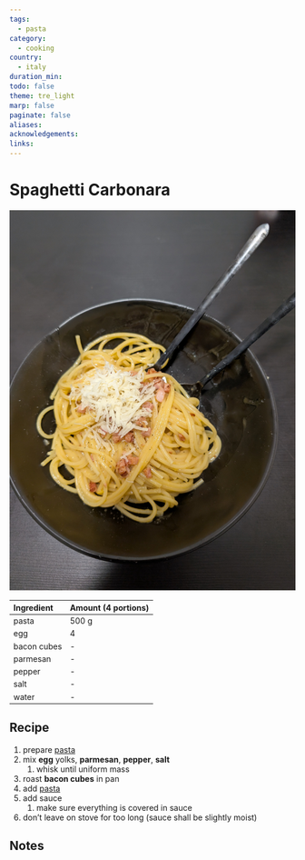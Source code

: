 ```yaml
---
tags:
  - pasta
category:
  - cooking
country:
  - italy
duration_min: 
todo: false
theme: tre_light
marp: false
paginate: false
aliases: 
acknowledgements: 
links:
---
```


# Spaghetti Carbonara

![300](../gfx/PXL_20250520_093409646.jpg)

|Ingredient|Amount (4 portions)|
| :- | :- |
|pasta|500 g|
|egg|4|
|bacon cubes|-|
|parmesan|-|
|pepper|-|
|salt|-|
|water|-|

## Recipe
1. prepare [pasta](Pasta.md)
2. mix **egg** yolks, **parmesan**, **pepper**, **salt**
    1. whisk until uniform mass
3. roast **bacon cubes** in pan
4. add [pasta](Pasta.md)
5. add sauce
    1. make sure everything is covered in sauce
6. don’t leave on stove for too long (sauce shall be slightly moist)

## Notes

